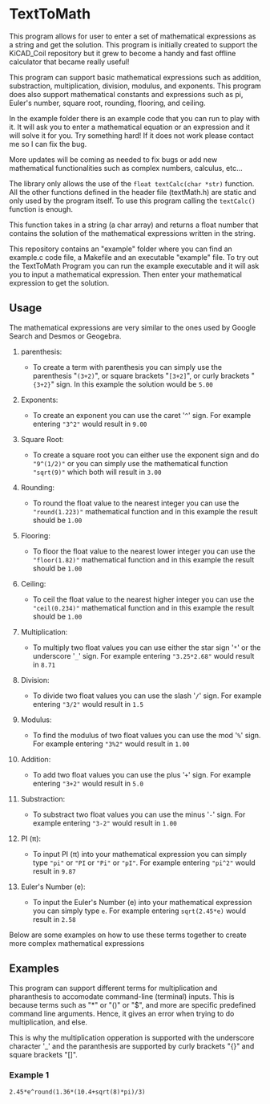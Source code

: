 # TextToMath
This program allows for user to enter a set of mathematical expressions as a string and get the solution. This program is initially created to support the KiCAD_Coil repository but it grew to become a handy and fast offline calculator that became really useful!

This program can support basic mathematical expressions such as addition, substraction, multiplication, division, modulus, and exponents.
This program does also support mathematical constants and expressions such as pi, Euler's number, square root, rounding, flooring, and ceiling.

In the example folder there is an example code that you can run to play with it. It will ask you to enter a mathematical equation or an expression and it will solve it for you. Try something hard! If it does not work please contact me so I can fix the bug.

More updates will be coming as needed to fix bugs or add new mathematical functionalities such as complex numbers, calculus, etc...

The library only allows the use of the ```float textCalc(char *str)``` function. All the other functions defined in the header file (textMath.h) are static and only used by the program itself. To use this program calling the ```textCalc()``` function is enough. 

This function takes in a string (a char array) and returns a float number that contains the solution of the mathematical expressions written in the string.

This repository contains an "example" folder where you can find an example.c code file, a Makefile and an executable "example" file. To try out the TextToMath Program you can run the example executable and it will ask you to input a mathematical expression. Then enter your mathematical expression to get the solution.

## Usage
The mathematical expressions are very similar to the ones used by Google Search and Desmos or Geogebra.

1. parenthesis:
    - To create a term with parenthesis you can simply use the parenthesis "```(3+2)```", or square brackets "```[3+2]```", or curly brackets "```{3+2}```" sign. In this example the solution would be ```5.00```

2. Exponents:
    - To create an exponent you can use the caret '```^```' sign. For example entering ```"3^2"``` would result in ```9.00```

3. Square Root:
    - To create a square root you can either use the exponent sign and do ```"9^(1/2)"``` or you can simply use the mathematical function ```"sqrt(9)"``` which both will result in ```3.00```

4. Rounding:
    - To round the float value to the nearest integer you can use the ```"round(1.223)"``` mathematical function and in this example the result should be ```1.00```

5. Flooring:
    - To floor the float value to the nearest lower integer you can use the ```"floor(1.82)"``` mathematical function and in this example the result should be ```1.00```

6. Ceiling:
    - To ceil the float value to the nearest higher integer you can use the ```"ceil(0.234)"``` mathematical function and in this example the result should be ```1.00```

7. Multiplication:
    - To multiply two float values you can use either the star sign '```*```' or the underscore '```_```' sign. For example entering ```"3.25*2.68"``` would result in ```8.71```

8. Division:
    - To divide two float values you can use the slash '```/```' sign. For example entering ```"3/2"``` would result in ```1.5```

9. Modulus:
    - To find the modulus of two float values you can use the mod '```%```' sign. For example entering ```"3%2"``` would result in ```1.00```

10. Addition:
    - To add two float values you can use the plus '```+```' sign. For example entering ```"3+2"``` would result in ```5.0```

11. Substraction:
    - To substract two float values you can use the minus '```-```' sign. For example entering ```"3-2"``` would result in ```1.00```

12. PI (π):
    - To input PI (π) into your mathematical expression you can simply type ```"pi"``` or ```"PI``` or ```"Pi"``` or ```"pI"```. For example entering ```"pi^2"``` would result in ```9.87```

13. Euler's Number (e):
    -   To input the Euler's Number (e) into your mathematical expression you can simply type ```e```. For example entering ```sqrt(2.45*e)``` would result in ```2.58```

Below are some examples on how to use these terms together to create more complex mathematical expressions

## Examples
This program can support different terms for multiplication and pharanthesis to accomodate command-line (terminal) inputs. This is because terms such as "*" or "()" or "$", and more are specific predefined command line arguments. Hence, it gives an error when trying to do multiplication, and else.

This is why the multiplication opperation is supported with the underscore character '_' and the paranthesis are supported by curly brackets "{}" and square brackets "[]".

### Example 1

```
2.45*e^round(1.36*(10.4+sqrt(8)*pi)/3)
```